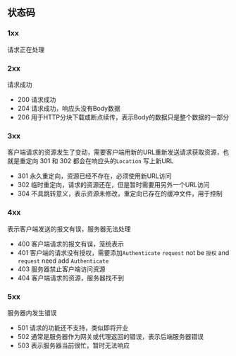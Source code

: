 ##  状态码
###   1xx 
请求正在处理


###   2xx 
请求成功 
* 200
请求成功 
* 204
请求成功，响应头没有Body数据
* 206
用于HTTP分块下载或断点续传，表示Body的数据只是整个数据的一部分


###   3xx 
客户端请求的资源发生了变动，需要客户端用新的URL重新发送请求获取资源，也就是重定向
301 和 302 都会在响应头的`Location` 写上新URL
* 301
永久重定向，资源已经不存在，必须使用新URL访问
* 302
临时重定向，请求的资源还在，但是暂时需要用另外一个URL访问
* 304
不具跳转意义，表示资源未修改，重定向已存在的缓冲文件，用于控制


###   4xx 
表示客户端发送的报文有误，服务器无法处理
* 400
客户端请求的报文有误，笼统表示
* 401
客户端的请求没有授权，需要添加`Authenticate` 
`request` not be `授权` and `request` need add `Authenticate` 
* 403
服务器禁止客户端访问资源
* 404
客户端请求的资源，服务器找不到


###   5xx 
服务器内发生错误
* 501
请求的功能还不支持，类似即将开业
* 502
通常是服务器作为网关或代理返回的错误，表示后端服务器错误
* 503
表示服务器当前很忙，暂时无法响应
